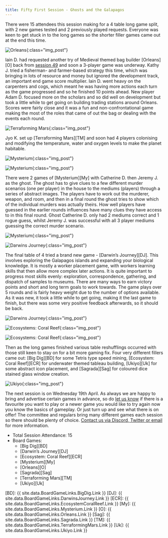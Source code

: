 ```yaml
---
title: Fifty First Session - Ghosts and the Galapagos
---
```


There were 15 attendees this session making for a 4 table long game split, with 2 new games tested and 2 previously played requests.
Everyone was keen to get stuck in to the long games so the shorter filler games came out at the end this time.

![Orleans](/images/posts/2023_04_05/Orleans01.jpg "Orleans"){:class="img_post"}

Iain D. had requested another try of Medieval themed bag builder [Orleans][O] back from [session 49][49] and soon a 3-player game was underway.
Kathy J. tried a fisherman- and farmer-based strategy this time, which was bringing in lots of resource and money but ignored the development track, an important end game score multiplier.
Iain D. went heavy on the carpenters and cogs, which meant he was having more actions each turn as the game progressed and so he finished 10 points ahead.
New player Adam D. focused more on the scholars and so did well on development but took a little while to get going on building trading stations around Orleans.
Scores were fairly close and it was a fun and non-confrontational game making the most of the roles that came of out the bag or dealing with the events each round.

![Terraforming Mars](/images/posts/2023_04_05/TerraformingMars01.jpg "Terraforming Mars"){:class="img_post"}

Jyo K. set up [Terraforming Mars][TM] and soon had 4 players colonising and modifying the temperature, water and oxygen levels to make the planet habitable.

![Mysterium](/images/posts/2023_04_05/Mysterium01.jpg "Mysterium"){:class="img_post"}

![Mysterium](/images/posts/2023_04_05/Mysterium02.jpg "Mysterium"){:class="img_post"}

There were 2 games of [Mysterium][My] with Catherine D. then Jeremy J. as the ghost.
The ghost has to give clues to a few different murder scenarios (one per player) in the house to the mediums (players) through a series of abstract images.
The players have to work out the murderer, weapon, and room, and then in a final round the ghost tries to show which of the individual murders was actually theirs.
How well players have guessed in the earlier rounds influences have many clues they have access to in this final round.
Ghost Catherine D. only had 2 mediums correct and 1 rogue guess, whilst Jeremy J. was successful with all 3 player mediums guessing the correct murder scenario.

![Mysterium](/images/posts/2023_04_05/Mysterium03.jpg "Mysterium"){:class="img_post"}

![Darwins Journey](/images/posts/2023_04_05/DarwinsJourney01.jpg "Darwins Journey"){:class="img_post"}

The final table of 4 tried a brand new game - [Darwin’s Journey][DJ].
This involves exploring the Galapagos islands and expanding your biological knowledge.
It is mostly a worker placement game, with workers learning skills that then allow more complex later actions.
It is quite important to progress most skills evenly: exploration, correspondence, gathering, and dispatch of samples to museums.
There are many ways to earn victory points and short and long term goals to work towards.
The game plays over 5 rounds and is fairly heavy weight due to the number of options available.
As it was new, it took a little while to get going, making it the last game to finish, but there was some very positive feedback afterwards, so it should be back.

![Darwins Journey](/images/posts/2023_04_05/DarwinsJourney02.jpg "Darwins Journey"){:class="img_post"}

![Ecosystems: Coral Reef](/images/posts/2023_04_05/EcosystemsCR01.jpg "Ecosystems: Coral Reef"){:class="img_post"}

![Ecosystems: Coral Reef](/images/posts/2023_04_05/EcosystemsCR02.jpg "Ecosystems: Coral Reef"){:class="img_post"}

Then as the long games finished various table reshufflings occurred with those still keen to stay on for a bit more gaming fix.
Four very different fillers came out: [Big Dig][BD] for some Tetris type speed mining, [Ecosystem: Coral Reef][ECR] for underwater themed tableau building, [Ukiyo][Uk] for some abstract icon placement, and [Sagrada][Sag] for coloured dice stained glass window creation.

![Ukiyo](/images/posts/2023_04_05/Ukiyo01.jpg "Ukiyo"){:class="img_post"}

The next session is on Wednesday 19th April.
As always we are happy to bring and advertise certain games in advance, so do [let us know][Contact] if there is a favourite you want to play or a newer game you would like to try again now you know the basics of gameplay.
Or just turn up and see what there is on offer!
The committee and regulars bring many different games each session so there should be plenty of choice.
[Contact us via Discord, Twitter or email][Contact] for more information.

* Total Session Attendance: 15
* Board Games:
	* [Big Dig][BD]
	* [Darwin’s Journey][DJ]
	* [Ecosystem: Coral Reef][ECR]
	* [Mysterium][My]
	* [Orleans][O]
	* [Sagrada][Sag]
	* [Terraforming Mars][TM]
	* [Ukiyo][Uk]

[BD]: {{ site.data.BoardGameLinks.BigDig.Link }}
[DJ]: {{ site.data.BoardGameLinks.DarwinsJourney.Link }}
[ECR]: {{ site.data.BoardGameLinks.EcosystemCoralReef.Link }}
[My]: {{ site.data.BoardGameLinks.Mysterium.Link }}
[O]: {{ site.data.BoardGameLinks.Orleans.Link }}
[Sag]: {{ site.data.BoardGameLinks.Sagrada.Link }}
[TM]: {{ site.data.BoardGameLinks.TerraformingMars.Link }}
[Uk]: {{ site.data.BoardGameLinks.Ukiyo.Link }}


[49]: /2023/03/08/fortyninth-session.html


[Contact]: /Contact.html
